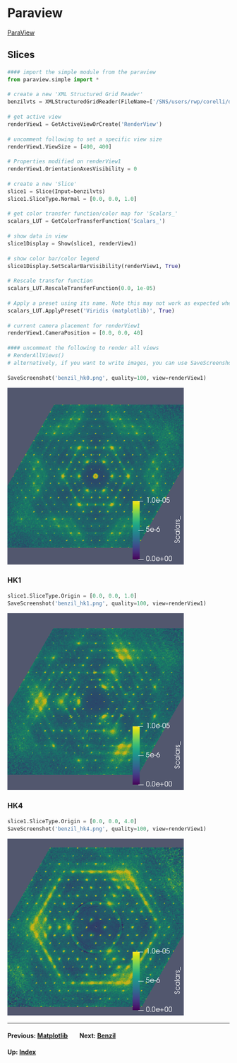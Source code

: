 # Paraview

[ParaView](https://www.paraview.org)


## Slices

```python
#### import the simple module from the paraview
from paraview.simple import *

# create a new 'XML Structured Grid Reader'
benzilvts = XMLStructuredGridReader(FileName=['/SNS/users/rwp/corelli/docs/benzil.vts'])

# get active view
renderView1 = GetActiveViewOrCreate('RenderView')

# uncomment following to set a specific view size
renderView1.ViewSize = [400, 400]

# Properties modified on renderView1
renderView1.OrientationAxesVisibility = 0

# create a new 'Slice'
slice1 = Slice(Input=benzilvts)
slice1.SliceType.Normal = [0.0, 0.0, 1.0]

# get color transfer function/color map for 'Scalars_'
scalars_LUT = GetColorTransferFunction('Scalars_')

# show data in view
slice1Display = Show(slice1, renderView1)

# show color bar/color legend
slice1Display.SetScalarBarVisibility(renderView1, True)

# Rescale transfer function
scalars_LUT.RescaleTransferFunction(0.0, 1e-05)

# Apply a preset using its name. Note this may not work as expected when presets have duplicate names.
scalars_LUT.ApplyPreset('Viridis (matplotlib)', True)

# current camera placement for renderView1
renderView1.CameraPosition = [0.0, 0.0, 40]

#### uncomment the following to render all views
# RenderAllViews()
# alternatively, if you want to write images, you can use SaveScreenshot(...).

SaveScreenshot('benzil_hk0.png', quality=100, view=renderView1)
```

![Benzil_HK0](benzil_hk0.png)

### HK1

```python
slice1.SliceType.Origin = [0.0, 0.0, 1.0]
SaveScreenshot('benzil_hk1.png', quality=100, view=renderView1)
```

![Benzil_HK1](benzil_hk1.png)

### HK4

```python
slice1.SliceType.Origin = [0.0, 0.0, 4.0]
SaveScreenshot('benzil_hk4.png', quality=100, view=renderView1)
```

![Benzil_HK4](benzil_hk4.png)


* * *
#### Previous: [Matplotlib](matplotlib) &nbsp;&nbsp;&nbsp;&nbsp;&nbsp;&nbsp; Next: [Benzil](benzil)
#### Up: [Index](index)
